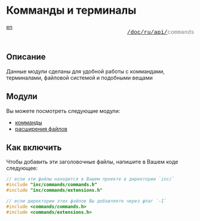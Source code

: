 # Комманды и терминалы

<div style="display: flex; justify-content: space-between; margin-bottom: 25px">
  <a href="/doc/ru/api/commands/.md">en</a>

  <p style="text-align: right;
            color: gray;
            font-size: 15px;
            font-family: 'Jetbrains Mono', SFMono-Regular, Consolas, 'Liberation Mono', Menlo, monospace, Arial">
      <a href="/README.md">/</a><a href="/doc/index.md">doc/</a><a href="/doc/ru/index.md">ru/</a><a href="/doc/ru/api/index.md">api/</a>commands
  </p>
</div>

## Описание

Данные модули сделаны для удобной работы с
коммандами, терминалами, файловой системой и подобными вещами

## Модули

Вы можете посмотреть следующие модули:

+ [комманды](/doc/ru/api/commands/commands/index.md)
+ [расширения файлов](/doc/ru/api/commands/extensions/index.md)

## Как включить

Чтобы добавить эти заголовочные файлы,
напишите в Вашем коде следующее:

```c
// если эти файлы находится в Вашем проекте в директории `inc/`
#include "inc/commands/commands.h"
#include "inc/commands/extensions.h"

// если директории этих файлов Вы добавляете через флаг `-I`
#include <commands/commands.h>
#include <commands/extensions.h>
```